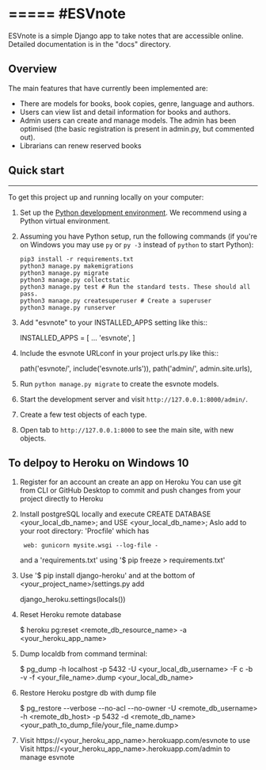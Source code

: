 =====
#ESVnote
=====

ESVnote is a simple Django app to take notes that are accessible online.
Detailed documentation is in the "docs" directory.

## Overview

The main features that have currently been implemented are:

* There are models for books, book copies, genre, language and authors.
* Users can view list and detail information for books and authors.
* Admin users can create and manage models. The admin has been optimised (the basic registration is present in admin.py, but commented out).
* Librarians can renew reserved books

## Quick start
-----------
To get this project up and running locally on your computer:
1. Set up the [Python development environment](https://developer.mozilla.org/en-US/docs/Learn/Server-side/Django/development_environment).
   We recommend using a Python virtual environment.
1. Assuming you have Python setup, run the following commands (if you're on Windows you may use `py` or `py -3` instead of `python` to start Python):
   ```
   pip3 install -r requirements.txt
   python3 manage.py makemigrations
   python3 manage.py migrate
   python3 manage.py collectstatic
   python3 manage.py test # Run the standard tests. These should all pass.
   python3 manage.py createsuperuser # Create a superuser 
   python3 manage.py runserver
   ```

1. Add "esvnote" to your INSTALLED_APPS setting like this::

    INSTALLED_APPS = [
        ...
        'esvnote',
    ]

2. Include the esvnote URLconf in your project urls.py like this::

    path('esvnote/', include('esvnote.urls')),
    path('admin/', admin.site.urls),

3. Run `python manage.py migrate` to create the esvnote models.

4. Start the development server and visit `http://127.0.0.1:8000/admin/`.

1. Create a few test objects of each type.

1. Open tab to `http://127.0.0.1:8000` to see the main site, with new objects.

To delpoy to Heroku on Windows 10
---------------------------------
1. Register for an account an create an app on Heroku
    You can use git from CLI or GitHub Desktop to commit and push changes from your project directly to Heroku
    
2. Install postgreSQL locally and execute CREATE DATABASE <your_local_db_name>; and USE <your_local_db_name>;
    Aslo add to your root directory: 'Procfile' which has
    
        web: gunicorn mysite.wsgi --log-file -
    
    and a 'requirements.txt' using '$ pip freeze > requirements.txt'
    
3. Use '$ pip install django-heroku' and at the bottom of <your_project_name>/settings.py add

    django_heroku.settings(locals())

4. Reset Heroku remote database

    $ heroku pg:reset <remote_db_resource_name> -a <your_heroku_app_name>

5. Dump localdb from command terminal:
    
    $ pg_dump -h localhost -p 5432 -U <your_local_db_username> -F c -b -v -f <your_file_name>.dump <your_local_db_name>

6. Restore Heroku postgre db with dump file

    $ pg_restore --verbose --no-acl --no-owner -U <remote_db_username> -h <remote_db_host> -p 5432 -d <remote_db_name> <your_path_to_dump_file/your_file_name.dump>

7. Visit https://<your_heroku_app_name>.herokuapp.com/esvnote to use
    Visit https://<your_heroku_app_name>.herokuapp.com/admin to manage esvnote
  
